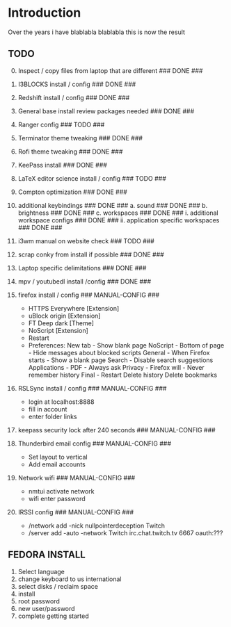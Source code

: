 # Introduction

Over the years i have blablabla
blablabla this is now the result

## TODO

0. Inspect / copy files from laptop that are different      ### DONE ###
1. I3BLOCKS install / config                                ### DONE ###
2. Redshift install / config                                ### DONE ###
3. General base install review packages needed              ### DONE ###
4. Ranger config                                            ###     TODO ###
5. Terminator theme tweaking                                ### DONE ###
6. Rofi theme tweaking                                      ### DONE ###
7. KeePass install                                          ### DONE ###
9. LaTeX editor science install / config                    ###     TODO ###
10. Compton optimization                                    ### DONE ###
11. additional keybindings                                  ### DONE ###
    a. sound                                                ### DONE ###
    b. brightness                                           ### DONE ###
    c. workspaces                                           ### DONE ###
        i. additional workspace configs                     ### DONE ###
        ii. application specific workspaces                 ### DONE ###
12. i3wm manual on website check                            ###     TODO ###
13. scrap conky from install if possible                    ### DONE ###
15. Laptop specific delimitations                           ### DONE ###
17. mpv / youtubedl install /config                         ### DONE ###


18. firefox install / config                                ###     MANUAL-CONFIG ###
    * HTTPS Everywhere [Extension]
    * uBlock origin [Extension]
    * FT Deep dark [Theme]
    * NoScript [Extension]
    * Restart
    * Preferences:
        New tab         -   Show blank page
        NoScript        -   Bottom of page              -   Hide messages about blocked scripts
        General         -   When Firefox starts         -   Show a blank page 
        Search          -   Disable search suggestions
        Applications    -   PDF                         -   Always ask
        Privacy         -   Firefox will                -   Never remember history
        Final           -   Restart
        Delete history
        Delete bookmarks

8. RSLSync install / config                                 ###     MANUAL-CONFIG ### 
	* login at localhost:8888
	* fill in account
	* enter folder links

9. keepass security lock after 240 seconds                  ###     MANUAL-CONFIG ###

19. Thunderbird email config                                ###     MANUAL-CONFIG ###
    * Set layout to vertical
    * Add email accounts
20. Network wifi                                            ###     MANUAL-CONFIG ###
    * nmtui activate network
    * wifi enter password

16. IRSSI config                                            ###     MANUAL-CONFIG ###
    * /network add -nick nullpointerdeception Twitch
    * /server add -auto -network Twitch irc.chat.twitch.tv 6667 oauth:???


## FEDORA INSTALL

1. Select language
2. change keyboard to us international
3. select disks / reclaim space
4. install
5. root password
6. new user/password
7. complete getting started